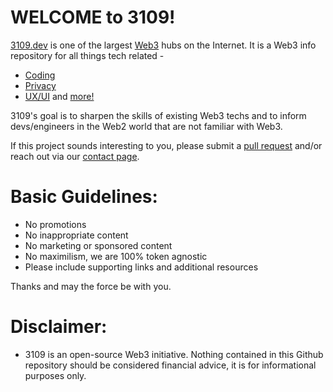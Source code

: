 # WELCOME to 3109!

[3109.dev](https://3109.dev) is one of the largest [Web3](https://www.3109.dev/glossary/web3/) hubs on the Internet. It is a Web3 info repository for all things tech related -

* [Coding](https://www.3109.dev/web3-coding/)
* [Privacy](https://www.3109.dev/web3-privacy-security/)
* [UX/UI](https://www.3109.dev/ux-ui/)
and [more!](https://www.3109.dev/web3-tools/) 

3109's goal is to sharpen the skills of existing Web3 techs and to inform devs/engineers in the Web2 world that are not familiar with Web3. 

If this project sounds interesting to you, please submit a [pull request](https://www.youtube.com/watch?v=YTbRzhQju4c&t=1s) and/or reach out via our [contact page](https://www.3109.dev/contact/). 

# Basic Guidelines:
* No promotions
* No inappropriate content
* No marketing or sponsored content
* No maximilism, we are 100% token agnostic
* Please include supporting links and additional resources

Thanks and may the force be with you.


# Disclaimer: 
* 3109 is an open-source Web3 initiative. Nothing contained in this Github repository should be considered financial advice, it is for informational purposes only.
